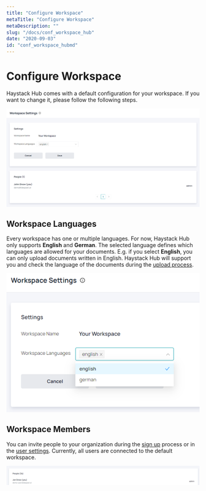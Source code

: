 ```yaml
---
title: "Configure Workspace"
metaTitle: "Configure Workspace"
metaDescription: ""
slug: "/docs/conf_workspace_hub"
date: "2020-09-03"
id: "conf_workspace_hubmd"
---
```


# Configure Workspace

Haystack Hub comes with a default configuration for your workspace. If you want to change it, please follow the following steps.

![image](../img/HaystackHub_workspace_.png)

## Workspace Languages

Every workspace has one or multiple languages. For now, Haystack Hub only supports **English** and **German**. The selected language defines which languages are allowed for your documents. E.g. if you select **English**, you can only upload documents written in English. Haystack Hub will support you and check the language of the documents during the [upload process](/docs_hub/upload_documentsmd).

![image](../img/HaystackHub_workspacelanguage.png)

## Workspace Members

You can invite people to your organization during the [sign up](/docs_hub/get_started_hubmd#Haystack-Hub-Free-Trail) process or in the [user settings](/docs_hub/user_settings_hubmd#Organization). Currently, all users are connected to the default workspace.

![image](../img/HaystackHub_workspaceusers.png)